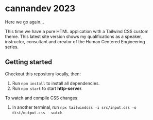 # cannandev 2023

Here we go again...

This time we have a pure HTML application with a Tailwind CSS custom theme. This latest site version shows my qualifications as a speaker, instructor, consultant and creator of the Human Centered Engineering series.

## Getting started

Checkout this repository locally, then:

1. Run `npm install` to install all dependencies.
1. Run `npm start` to start **http-server**.

To watch and compile CSS changes:
1. In another terminal, run `npx tailwindcss -i src/input.css -o dist/output.css --watch`.
